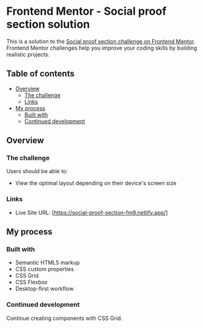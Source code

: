 # Frontend Mentor - Social proof section solution

This is a solution to the [Social proof section challenge on Frontend Mentor](https://www.frontendmentor.io/challenges/social-proof-section-6e0qTv_bA). Frontend Mentor challenges help you improve your coding skills by building realistic projects. 

## Table of contents

- [Overview](#overview)
  - [The challenge](#the-challenge)
  - [Links](#links)
- [My process](#my-process)
  - [Built with](#built-with)
  - [Continued development](#continued-development)

## Overview

### The challenge

Users should be able to:

- View the optimal layout depending on their device's screen size

### Links

- Live Site URL: [https://social-proof-section-fm9.netlify.app/]

## My process

### Built with

- Semantic HTML5 markup
- CSS custom properties
- CSS Grid
- CSS Flexbox
- Desktop-first workflow

### Continued development

Continue creating components with CSS Grid.
